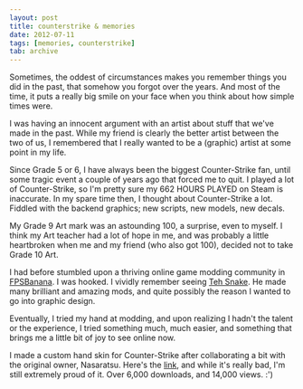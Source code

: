 ```yaml
---
layout: post
title: counterstrike & memories
date: 2012-07-11
tags: [memories, counterstrike]
tab: archive
---
```


<p>
  Sometimes, the oddest of circumstances makes you remember things you did in 
  the past, that somehow you forgot over the years. And most of the time, it puts a 
  really big smile on your face when you think about how simple times were.
</p>

<p> 
  I was having an innocent argument with an artist about stuff that we've made in the 
  past. While my friend is clearly the better artist between the two of us, I remembered
  that I really wanted to be a (graphic) artist at some point in my life.
</p>

<p>
  Since Grade 5 or 6, I have always been the biggest Counter-Strike fan, until some 
  tragic event a couple of years ago that forced me to quit. I played a lot of Counter-Strike, 
  so I'm pretty sure my 662 HOURS PLAYED on Steam is inaccurate. In my spare time then, 
  I thought about Counter-Strike a lot. Fiddled with the backend graphics; new scripts, new models,
  new decals. 
</p>

<p>
  My Grade 9 Art mark was an astounding 100, a surprise, even to myself. I think my 
  Art teacher had a lot of hope in me, and was probably a little heartbroken when me 
  and my friend (who also got 100), decided not to take Grade 10 Art.
</p>

<p>
  I had before stumbled upon a thriving online game modding community in 
  <a href="http://www.fpsbanana.com" target="_blank">FPSBanana</a>. I was hooked.
  I vividly remember seeing <a href="http://gamebanana.com/members/164481" target="_blank">Teh Snake</a>.
  He made many brilliant and amazing mods, and quite possibly the reason I wanted to go into graphic design.
</p>

<p>
  Eventually, I tried my hand at modding, and upon realizing I hadn't the talent or the experience,
  I tried something much, much easier, and something that brings me a little bit of joy to see online now.
</p>

<p>
  I made a custom hand skin for Counter-Strike after collaborating a bit with the original owner, Nasaratsu.
  Here's the <a href="http://gamebanana.com/cscz/skins/48319" target="_blank">link</a>, and while it's 
  really bad, I'm still extremely proud of it. Over 6,000 downloads, and 14,000 views. :')
</p>